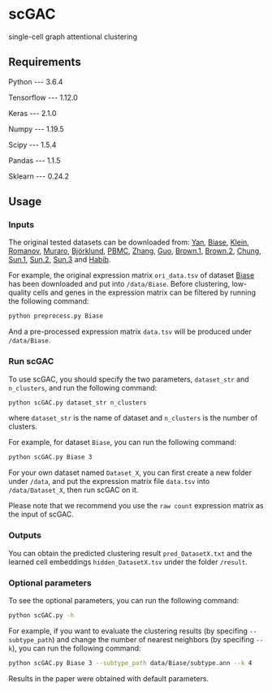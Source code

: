 # scGAC
single-cell graph attentional clustering

## Requirements

Python --- 3.6.4

Tensorflow --- 1.12.0

Keras --- 2.1.0

Numpy --- 1.19.5

Scipy --- 1.5.4

Pandas --- 1.1.5

Sklearn --- 0.24.2

## Usage


### Inputs
The original tested datasets can be downloaded from: [Yan](https://www.ncbi.nlm.nih.gov/geo/query/acc.cgi?acc=GSE36552), [Biase](https://www.ncbi.nlm.nih.gov/geo/query/acc.cgi?acc=GSE57249), [Klein](https://www.ncbi.nlm.nih.gov/geo/query/acc.cgi?acc=GSE65525), [Romanov](https://www.ncbi.nlm.nih.gov/geo/query/acc.cgi?acc=GSE74672), [Muraro](https://www.ncbi.nlm.nih.gov/geo/query/acc.cgi?acc=GSE85241), [Björklund](https://www.ncbi.nlm.nih.gov/geo/query/acc.cgi?acc=GSE70580), [PBMC](https://support.10xgenomics.com/single-cell-gene-expression/datasets/1.1.0/pbmc6k), [Zhang](https://www.ncbi.nlm.nih.gov/geo/query/acc.cgi?acc=GSE108989), [Guo](https://www.ncbi.nlm.nih.gov/geo/query/acc.cgi?acc=GSE99254), [Brown.1](https://www.ncbi.nlm.nih.gov/geo/query/acc.cgi?acc=GSE137710), [Brown.2](https://www.ncbi.nlm.nih.gov/geo/query/acc.cgi?acc=GSE137710), [Chung](https://www.ncbi.nlm.nih.gov/geo/query/acc.cgi?acc=GSE75688), [Sun.1](https://www.ncbi.nlm.nih.gov/geo/query/acc.cgi?acc=GSE128066), [Sun.2](https://www.ncbi.nlm.nih.gov/geo/query/acc.cgi?acc=GSE128066), [Sun.3](https://www.ncbi.nlm.nih.gov/geo/query/acc.cgi?acc=GSE128066) and [Habib](https://www.ncbi.nlm.nih.gov/geo/query/acc.cgi?acc=GSE104525). 

For example, the original expression matrix `ori_data.tsv` of dataset [Biase](https://www.ncbi.nlm.nih.gov/geo/query/acc.cgi?acc=GSE57249) has been downloaded and put into `/data/Biase`. Before clustering, low-quality cells and genes in the expression matrix can be filtered by running the following command: 
```Bash
python preprocess.py Biase
```
And a pre-processed expression matrix `data.tsv` will be produced under `/data/Biase`. 

### Run scGAC
To use scGAC, you should specify the two parameters, `dataset_str` and `n_clusters`, and run the following command:
```Bash
python scGAC.py dataset_str n_clusters
```
where `dataset_str` is the name of dataset and `n_clusters` is the number of clusters.<br>

For example, for dataset `Biase`, you can run the following command:
```Bash
python scGAC.py Biase 3
```
For your own dataset named `Dataset_X`, you can first create a new folder under `/data`, and put the expression matrix file `data.tsv` into `/data/Dataset_X`, then run scGAC on it.<br>

Please note that we recommend you use the `raw count` expression matrix as the input of scGAC. 

### Outputs
You can obtain the predicted clustering result `pred_DatasetX.txt` and the learned cell embeddings `hidden_DatasetX.tsv` under the folder `/result`.

### Optional parameters
To see the optional parameters, you can run the following command:
```Bash
python scGAC.py -h
```
For example, if you want to evaluate the clustering results (by specifing `--subtype_path`) and change the number of nearest neighbors (by specifing `--k`), you can run the following command:
```Bash
python scGAC.py Biase 3 --subtype_path data/Biase/subtype.ann --k 4
```
Results in the paper were obtained with default parameters.
